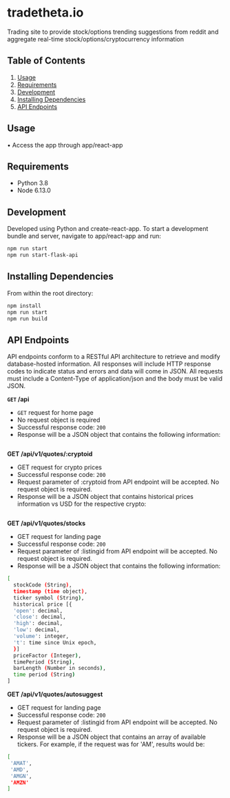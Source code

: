 # tradetheta.io

Trading site to provide stock/options trending suggestions from reddit and aggregate real-time stock/options/cryptocurrency information 

## Table of Contents

1. [Usage](#Usage)
2. [Requirements](#requirements)
3. [Development](#development)
4. [Installing Dependencies](#dependencies) 
5. [API Endpoints](#endpoints)

## Usage

• Access the app through app/react-app

## Requirements

- Python 3.8
- Node 6.13.0

## Development

Developed using Python and create-react-app. To start a development bundle and server, navigate to app/react-app and run:

```sh
npm run start
npm run start-flask-api
```

## Installing Dependencies

From within the root directory:

```sh
npm install
npm run start
npm run build
```

## API Endpoints

API endpoints conform to a RESTful API architecture to retrieve and modify database-hosted information. All responses will include HTTP response codes to indicate status and errors and data will come in JSON. All requests must include a Content-Type of application/json and the body must be valid JSON.

**```GET``` /api**
- ```GET``` request for home page
- No request object is required
- Successful response code: ```200```
- Response will be a JSON object that contains the following information:

```sh

```

**GET /api/v1/quotes/:cryptoid**
- GET request for crypto prices
- Successful response code: ```200```
- Request parameter of :cryptoid from API endpoint will be accepted. No request object is required.
- Response will be a JSON object that contains historical prices information vs USD for the respective crypto:

```sh

```

**GET /api/v1/quotes/stocks**
- GET request for landing page
- Successful response code: ```200```
- Request parameter of :listingid from API endpoint will be accepted. No request object is required.
- Response will be a JSON object that contains the following information:
```sh
[
  stockCode (String), 
  timestamp (time object),
  ticker symbol (String),
  historical price [{
  'open': decimal,
  'close': decimal,
  'high': decimal,
  'low': decimal,
  'volume': integer,
  't': time since Unix epoch,
  }]
  priceFactor (Integer),
  timePeriod (String),
  barLength (Number in seconds),
  time period (String)
]
```

**GET /api/v1/quotes/autosuggest**
- GET request for landing page
- Successful response code: ```200```
- Request parameter of :listingid from API endpoint will be accepted. No request object is required.
- Response will be a JSON object that contains an array of available tickers. For example, if the request was for 'AM', results would be:
```sh
[
 'AMAT',
 'AMD',
 'AMGN',
 'AMZN'
]
```

